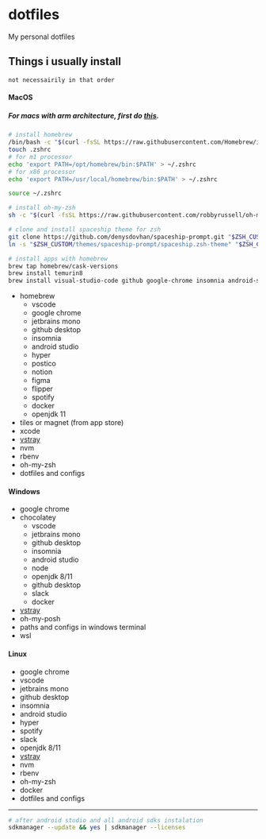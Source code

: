 # dotfiles
My personal dotfiles


## Things i usually install 
```not necessairily in that order```

#### MacOS

##### For macs with arm architecture, first do [this](./macOS-m1/README.md).

```bash
# install homebrew
/bin/bash -c "$(curl -fsSL https://raw.githubusercontent.com/Homebrew/install/HEAD/install.sh)"
touch .zshrc
# for m1 processor
echo 'export PATH=/opt/homebrew/bin:$PATH' > ~/.zshrc
# for x86 processor
echo 'export PATH=/usr/local/homebrew/bin:$PATH' > ~/.zshrc

source ~/.zshrc

# install oh-my-zsh
sh -c "$(curl -fsSL https://raw.githubusercontent.com/robbyrussell/oh-my-zsh/master/tools/install.sh)"

# clone and install spaceship theme for zsh
git clone https://github.com/denysdovhan/spaceship-prompt.git "$ZSH_CUSTOM/themes/spaceship-prompt"
ln -s "$ZSH_CUSTOM/themes/spaceship-prompt/spaceship.zsh-theme" "$ZSH_CUSTOM/themes/spaceship.zsh-theme"

# install apps with homebrew
brew tap homebrew/cask-versions
brew install temurin8
brew install visual-studio-code github google-chrome insomnia android-studio hyper postico notion figma flipper spotify homebrew/cask-fonts/font-jetbrains-mono homebrew/cask/docker
```
- homebrew
  - vscode
  - google chrome
  - jetbrains mono
  - github desktop
  - insomnia
  - android studio
  - hyper
  - postico
  - notion
  - figma
  - flipper
  - spotify
  - docker
  - openjdk 11
- tiles or magnet (from app store)
- xcode
- [vstray](https://github.com/thejoaov/vs-tray/releases)
- nvm
- rbenv
- oh-my-zsh
- dotfiles and configs

#### Windows
- google chrome
- chocolatey
  - vscode
  - jetbrains mono
  - github desktop
  - insomnia
  - android studio
  - node
  - openjdk 8/11
  - github desktop
  - slack
  - docker
- [vstray](https://github.com/thejoaov/vs-tray/releases)
- oh-my-posh
- paths and configs in windows terminal
- wsl

#### Linux
- google chrome
- vscode
- jetbrains mono
- github desktop
- insomnia
- android studio
- hyper
- spotify
- slack
- openjdk 8/11
- [vstray](https://github.com/thejoaov/vs-tray/releases)
- nvm
- rbenv
- oh-my-zsh
- docker
- dotfiles and configs

---
```bash
# after android studio and all android sdks instalation
sdkmanager --update && yes | sdkmanager --licenses
```
